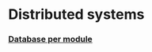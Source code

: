 # Distributed systems

### [Database per module](/architecture/distributed-systems/database-per-module)